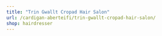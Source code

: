 ```yaml
---
title: "Trin Gwallt Cropad Hair Salon"
url: /cardigan-aberteifi/trin-gwallt-cropad-hair-salon/
shop: hairdresser
---
```

